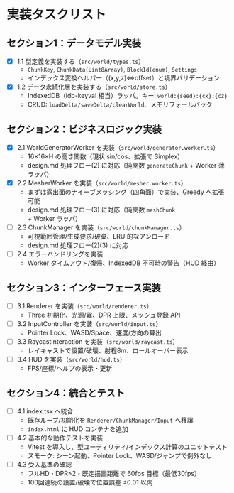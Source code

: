 # 実装タスクリスト

## セクション1：データモデル実装
- [x] 1.1 型定義を実装する（`src/world/types.ts`）
  - `ChunkKey`, `ChunkData(Uint8Array)`, `BlockId(enum)`, `Settings`
  - インデックス変換ヘルパー（(x,y,z)⇔offset）と境界バリデーション
- [x] 1.2 データ永続化層を実装する（`src/world/store.ts`）
  - IndexedDB（idb-keyval 相当）ラッパ。キー: `world:{seed}:{cx}:{cz}`
  - CRUD: `loadDelta/saveDelta/clearWorld`、メモリフォールバック

## セクション2：ビジネスロジック実装
- [x] 2.1 WorldGeneratorWorker を実装（`src/world/generator.worker.ts`）
  - 16×16×H の高さ関数（現状 sin/cos、拡張で Simplex）
  - design.md 処理フロー(2) に対応（純関数 `generateChunk` + Worker 薄ラッパ）
- [x] 2.2 MesherWorker を実装（`src/world/mesher.worker.ts`）
  - まずは露出面のナイーブメッシング（四角面）で実装、Greedy へ拡張可能
  - design.md 処理フロー(3) に対応（純関数 `meshChunk` + Worker ラッパ）
- [ ] 2.3 ChunkManager を実装（`src/world/chunkManager.ts`）
  - 可視範囲管理/生成要求/破棄、LRU 的なアンロード
  - design.md 処理フロー(2)(3) に対応
- [ ] 2.4 エラーハンドリングを実装
  - Worker タイムアウト/復帰、IndexedDB 不可時の警告（HUD 経由）

## セクション3：インターフェース実装
- [ ] 3.1 Renderer を実装（`src/world/renderer.ts`）
  - Three 初期化、光源/霧、DPR 上限、メッシュ登録 API
- [ ] 3.2 InputController を実装（`src/world/input.ts`）
  - Pointer Lock、WASD/Space、速度/方向の算出
- [ ] 3.3 RaycastInteraction を実装（`src/world/raycast.ts`）
  - レイキャストで設置/破壊、射程8m、ロールオーバー表示
- [ ] 3.4 HUD を実装（`src/world/hud.ts`）
  - FPS/座標/ヘルプの表示・更新

## セクション4：統合とテスト
- [ ] 4.1 index.tsx へ統合
  - 既存ループ/初期化を `Renderer/ChunkManager/Input` へ移譲
  - `index.html` に HUD コンテナを追加
- [ ] 4.2 基本的な動作テストを実装
  - Vitest を導入し、型ユーティリティ/インデックス計算のユニットテスト
  - スモーク: シーン起動、Pointer Lock、WASD/ジャンプで例外なし
- [ ] 4.3 受入基準の確認
  - フルHD・DPR≤2・既定描画距離で 60fps 目標（最低30fps）
  - 100回連続の設置/破壊で位置誤差 ±0.01 以内

